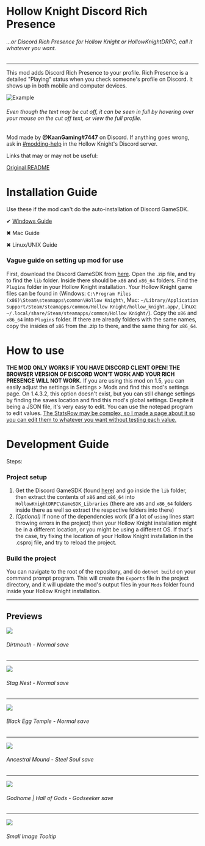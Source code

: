 ﻿



# Hollow Knight Discord Rich Presence
###### ...or Discord Rich Presence for Hollow Knight or HollowKnightDRPC, call it whatever you want.

---

This mod adds Discord Rich Presence to your profile. Rich Presence is a detailed "Playing" status when you check someone's profile on Discord. It shows up in both mobile and computer devices.

![Example](https://i.ibb.co/421PW5x/resim-2021-12-17-191656.png)
###### Even though the text may be cut off, it can be seen in full by hovering over your mouse on the cut off text, or view the full profile.

Mod made by __@KaanGaming#7447__ on Discord.
If anything goes wrong, ask in [#modding-help](https://discord.com/channels/283467363729408000/462200562620825600) in the Hollow Knight's Discord server.

Links that may or may not be useful:

[Original README](https://github.com/KaanGaming/HollowKnightDRPC/blob/main/ModInstallerReadme.txt)

# Installation Guide
Use these if the mod can't do the auto-installation of Discord GameSDK.

✔ [Windows Guide](https://kaangaming.github.io/HollowKnightDRPC/guide/Guide.html)

✖ Mac Guide

✖ Linux/UNIX Guide 

### Vague guide on setting up mod for use
First, download the Discord GameSDK from [here](https://discord.com/developers/docs/game-sdk/sdk-starter-guide). Open the .zip file, and try to find the `lib` folder. Inside there should be `x86` and `x86_64` folders. Find the `Plugins` folder in your Hollow Knight installation. Your Hollow Knight game files can be found in (Windows: `C:\Program Files (x86)\Steam\steamapps\common\Hollow Knight\`, Mac: `~/Library/Application Support/Steam/steamapps/common/Hollow Knight/hollow_knight.app/`, Linux: `~/.local/share/Steam/steamapps/common/Hollow Knight/`). Copy the `x86` and `x86_64` into `Plugins` folder. If there are already folders with the same names, copy the insides of `x86` from the .zip to there, and the same thing for `x86_64`.


# How to use
**THE MOD ONLY WORKS IF YOU HAVE DISCORD CLIENT OPEN! THE BROWSER VERSION OF DISCORD WON'T WORK AND YOUR RICH PRESENCE WILL NOT WORK.** If you are using this mod on 1.5, you can easily adjust the settings in Settings > Mods and find this mod's settings page. On 1.4.3.2, this option doesn't exist, but you can still change settings by finding the saves location and find this mod's global settings. Despite it being a JSON file, it's very easy to edit. You can use the notepad program to edit values. [The StatsRow may be complex, so I made a page about it so you can edit them to whatever you want without testing each value.](https://github.com/KaanGaming/HollowKnightDRPC/blob/1.5-mapi-version/StatsRowValues.md)

# Development Guide

Steps:
### Project setup
1. Get the Discord GameSDK (found [here](https://discord.com/developers/docs/game-sdk/sdk-starter-guide)) and go inside the `lib` folder, then extract the contents of `x86` and `x86_64` into `HollowKnightDRPC\GameSDK_Libraries` (there are `x86` and `x86_64` folders inside there as well so extract the respective folders into there)
2. *(Optional)* If none of the dependencies work (if a lot of `using` lines start throwing errors in the project) then your Hollow Knight installation might be in a different location, or you might be using a different OS. If that's the case, try fixing the location of your Hollow Knight installation in the .csproj file, and try to reload the project.

### Build the project
You can navigate to the root of the repository, and do `dotnet build` on your command prompt program. This will create the `Exports` file in the project directory, and it will update the mod's output files in your `Mods` folder found inside your Hollow Knight installation.

---

## Previews

![](https://i.ibb.co/0n08pWj/prev1.png)
###### Dirtmouth - Normal save
---
![](https://i.ibb.co/7z2Yr5C/prev2.png)
###### Stag Nest - Normal save
---
![](https://i.ibb.co/9rYZJ3K/prev3.png)
###### Black Egg Temple - Normal save
---
![](https://i.ibb.co/Z6XXTsF/prev4.png)
###### Ancestral Mound - Steel Soul save
---
![](https://i.ibb.co/Zc1FhMG/prev5.png)
###### Godhome | Hall of Gods - Godseeker save
---
![](https://i.ibb.co/6txKTkq/prev6.png)
###### Small Image Tooltip
